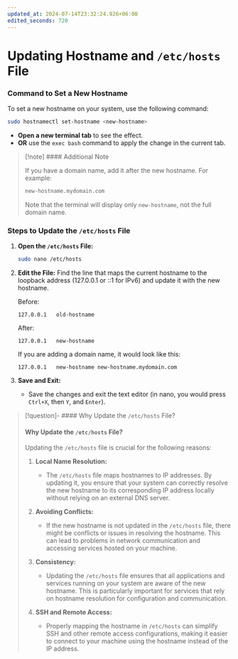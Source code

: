 ```yaml
---
updated_at: 2024-07-14T23:32:24.926+06:00
edited_seconds: 720
---
```

# Updating Hostname and `/etc/hosts` File

### Command to Set a New Hostname

To set a new hostname on your system, use the following command:

```bash
sudo hostnamectl set-hostname <new-hostname>
```

- **Open a new terminal tab** to see the effect.
- **OR** use the `exec bash` command to apply the change in the current tab.

> [!note] #### Additional Note
> 
> If you have a domain name, add it after the new hostname. For example:
> ```bash
> new-hostname.mydomain.com
> ```
> Note that the terminal will display only `new-hostname`, not the full domain name.

### Steps to Update the `/etc/hosts` File

1. **Open the `/etc/hosts` File:**
   ```bash
   sudo nano /etc/hosts
   ```

2. **Edit the File:**
   Find the line that maps the current hostname to the loopback address (127.0.0.1 or :\:1 for IPv6) and update it with the new hostname.

   Before:
   ```
   127.0.0.1   old-hostname
   ```

   After:
   ```
   127.0.0.1   new-hostname
   ```

   If you are adding a domain name, it would look like this:
   ```
   127.0.0.1   new-hostname new-hostname.mydomain.com
   ```

3. **Save and Exit:**
   - Save the changes and exit the text editor (in nano, you would press `Ctrl+X`, then `Y`, and `Enter`).


> [!question]- #### Why Update the `/etc/hosts` File?
> #### Why Update the `/etc/hosts` File?
> 
> Updating the `/etc/hosts` file is crucial for the following reasons:
> 
> 1. **Local Name Resolution:**
>    - The `/etc/hosts` file maps hostnames to IP addresses. By updating it, you ensure that your system can correctly resolve the new hostname to its corresponding IP address locally without relying on an external DNS server.
> 
> 2. **Avoiding Conflicts:**
>    - If the new hostname is not updated in the `/etc/hosts` file, there might be conflicts or issues in resolving the hostname. This can lead to problems in network communication and accessing services hosted on your machine.
> 
> 3. **Consistency:**
>    - Updating the `/etc/hosts` file ensures that all applications and services running on your system are aware of the new hostname. This is particularly important for services that rely on hostname resolution for configuration and communication.
> 
> 4. **SSH and Remote Access:**
>    - Properly mapping the hostname in `/etc/hosts` can simplify SSH and other remote access configurations, making it easier to connect to your machine using the hostname instead of the IP address.
> 